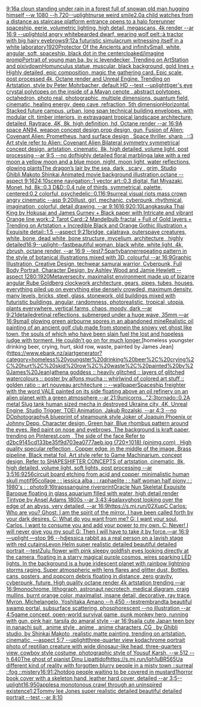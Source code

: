 [9:16](https://www.ebank.nz/aiartgenerator?category=9%3A16)[a cloun standing under rain in a forest full of snow](https://www.ebank.nz/aiartgenerator?category=a%20cloun%20standing%20under%20rain%20in%20a%20forest%20full%20of%20snow)[an old man hugging himself --w 1080 --h 720](https://www.ebank.nz/aiartgenerator?category=an%20old%20man%20hugging%20himself%20--w%201080%20--h%20720)[--uplight](https://www.ebank.nz/aiartgenerator?category=--uplight)[nurse weird smile](https://www.ebank.nz/aiartgenerator?category=nurse%20weird%20smile)[2.0](https://www.ebank.nz/aiartgenerator?category=2.0)[a child watches from a distance as staircase platform entrance opens to a halo forerunner spaceship, eerie, volumetric lighting, high detail, megascans, 4k render --ar 16:9 --uplight](https://www.ebank.nz/aiartgenerator?category=a%20child%20watches%20from%20a%20distance%20as%20staircase%20platform%20entrance%20opens%20to%20a%20halo%20forerunner%20spaceship%2C%20eerie%2C%20volumetric%20lighting%2C%20high%20detail%2C%20megascans%2C%204k%20render%20--ar%2016%3A9%20--uplight)[old angry whitebearded dwarf, wearing wolf pelt](https://www.ebank.nz/aiartgenerator?category=old%20angry%20whitebearded%20dwarf%2C%20wearing%20wolf%20pelt)[::](https://www.ebank.nz/aiartgenerator?category=%3A%3A)[à tractor with big hairy eyebrows](https://www.ebank.nz/aiartgenerator?category=%C3%A0%20tractor%20with%20big%20hairy%20eyebrows)[9:12](https://www.ebank.nz/aiartgenerator?category=9%3A12)[a futuristic simulacrum witnessing itself in a white laboratory](https://www.ebank.nz/aiartgenerator?category=a%20futuristic%20simulacrum%20witnessing%20itself%20in%20a%20white%20laboratory)[1920](https://www.ebank.nz/aiartgenerator?category=1920)[Protector Of the Ancients and infinity](https://www.ebank.nz/aiartgenerator?category=Protector%20Of%20the%20Ancients%20and%20infinity)[Small, white, angular, soft, spaceship, black dot in the center](https://www.ebank.nz/aiartgenerator?category=Small%2C%20white%2C%20angular%2C%20soft%2C%20spaceship%2C%20black%20dot%20in%20the%20center)[cloaked](https://www.ebank.nz/aiartgenerator?category=cloaked)[/imagine prompPortrait of young man ba, by jc leyendecker ,Trending on ArtStation and pixiv](https://www.ebank.nz/aiartgenerator?category=/imagine%20prompPortrait%20of%20young%20man%20ba%2C%20by%20jc%20leyendecker%20%2CTrending%20on%20ArtStation%20and%20pixiv)[down](https://www.ebank.nz/aiartgenerator?category=down)[Homunculus statue, muscular, black background, gold lines + Highly detailed, epic composition, magic the gathering card. Epic scale, post processed 4k, Octane render and Unreal Engine. Trending on Artstation, style by Peter Mohrbacher, default HD --test --uplight](https://www.ebank.nz/aiartgenerator?category=Homunculus%20statue%2C%20muscular%2C%20black%20background%2C%20gold%20lines%20%2B%20Highly%20detailed%2C%20epic%20composition%2C%20magic%20the%20gathering%20card.%20Epic%20scale%2C%20post%20processed%204k%2C%20Octane%20render%20and%20Unreal%20Engine.%20Trending%20on%20Artstation%2C%20style%20by%20Peter%20Mohrbacher%2C%20default%20HD%20--test%20--uplight)[tiger's eye crystal polytopes on the inside of a Mayan cenote , abstract polytopes, octahedron, photo real, photographic, multiple dimensions, quantum field, cinematic, healing energy, deep cave, refraction, 5th dimension](https://www.ebank.nz/aiartgenerator?category=tiger%27s%20eye%20crystal%20polytopes%20on%20the%20inside%20of%20a%20Mayan%20cenote%20%2C%20abstract%20polytopes%2C%20octahedron%2C%20photo%20real%2C%20photographic%2C%20multiple%20dimensions%2C%20quantum%20field%2C%20cinematic%2C%20healing%20energy%2C%20deep%20cave%2C%20refraction%2C%205th%20dimension)[Horizontal, Stacked future campus, urban, long span technical building envelopes, with modular clt, timber interiors, in extravagant tropical landscape architecture, detailed, Raytrace, 4K, 8k, high definition, hd, Octane render --ar 16:9](https://www.ebank.nz/aiartgenerator?category=Horizontal%2C%20Stacked%20future%20campus%2C%20urban%2C%20long%20span%20technical%20building%20envelopes%2C%20with%20modular%20clt%2C%20timber%20interiors%2C%20in%20extravagant%20tropical%20landscape%20architecture%2C%20detailed%2C%20Raytrace%2C%204K%2C%208k%2C%20high%20definition%2C%20hd%2C%20Octane%20render%20--ar%2016%3A9)[A space AN94,  weapon concept design,prop design, gun, Fusion of  Alien: Covenant Alien: Prometheus,  hard surface design ,   Space thriller, sharp , ::3  Art style refer to Alien: Covenant Alien   Bilateral symmetry       symmetrical   concept design,  artstation, cinematic,  8k, high detailed,  volume light,  post processing    --ar 9:5   --no dof](https://www.ebank.nz/aiartgenerator?category=A%20space%20AN94%2C%20%20weapon%20concept%20design%2Cprop%20design%2C%20gun%2C%20Fusion%20of%20%20Alien%3A%20Covenant%20Alien%3A%20Prometheus%2C%20%20hard%20surface%20design%20%2C%20%20%20Space%20thriller%2C%20sharp%20%2C%20%3A%3A3%20%20Art%20style%20refer%20to%20Alien%3A%20Covenant%20Alien%20%20%20Bilateral%20symmetry%20%20%20%20%20%20%20symmetrical%20%20%20concept%20design%2C%20%20artstation%2C%20cinematic%2C%20%208k%2C%20high%20detailed%2C%20%20volume%20light%2C%20%20post%20processing%20%20%20%20--ar%209%3A5%20%20%20--no%20dof)[highly detailed floral marbling](https://www.ebank.nz/aiartgenerator?category=highly%20detailed%20floral%20marbling)[a lake with a red moon a yellow moon and a blue moon, night, moon light, water reflections, glowing plants](https://www.ebank.nz/aiartgenerator?category=a%20lake%20with%20a%20red%20moon%20a%20yellow%20moon%20and%20a%20blue%20moon%2C%20night%2C%20moon%20light%2C%20water%20reflections%2C%20glowing%20plants)[The dragon’s lair by the sea, dark , scary , grim, Studio Ghibli,Makoto Shinkai,Animated movie background illustration,octane --aspect 9:16](https://www.ebank.nz/aiartgenerator?category=The%20dragon%E2%80%99s%20lair%20by%20the%20sea%2C%20dark%20%2C%20scary%20%2C%20grim%2C%20Studio%20Ghibli%2CMakoto%20Shinkai%2CAnimated%20movie%20background%20illustration%2Coctane%20--aspect%209%3A16)[24:10](https://www.ebank.nz/aiartgenerator?category=24%3A10)[scene navigation::1 vector art::0.3 digital, flat Miyazaki, Monet, hd, 8k::0.3 D&D::0.4 rule of thirds, symmetrical, palette, centered:0.2 colorful, psychedelic::0.1](https://www.ebank.nz/aiartgenerator?category=scene%20navigation%3A%3A1%20vector%20art%3A%3A0.3%20digital%2C%20flat%20Miyazaki%2C%20Monet%2C%20hd%2C%208k%3A%3A0.3%20D%26D%3A%3A0.4%20rule%20of%20thirds%2C%20symmetrical%2C%20palette%2C%20centered%3A0.2%20colorful%2C%20psychedelic%3A%3A0.1)[16:9](https://www.ebank.nz/aiartgenerator?category=16%3A9)[surreal visual riots mass crown angry cinematic --asp 9:20](https://www.ebank.nz/aiartgenerator?category=surreal%20visual%20riots%20mass%20crown%20angry%20cinematic%20--asp%209%3A20)[illust, girl, mechanic, cyberpunk, rhythmical, imagination, colorful, detail drawing, --ar 9:16](https://www.ebank.nz/aiartgenerator?category=illust%2C%20girl%2C%20mechanic%2C%20cyberpunk%2C%20rhythmical%2C%20imagination%2C%20colorful%2C%20detail%20drawing%2C%20--ar%209%3A16)[16:9](https://www.ebank.nz/aiartgenerator?category=16%3A9)[20:10](https://www.ebank.nz/aiartgenerator?category=20%3A10)[Langkasuka Thai King by Hokusai and James Gurney + Black paper with Intricate and vibrant Orange line work::2 Tarot Card::2 Mandelbulb fractal + Full of Gold layers + Trending on Artstation + Incredible Black and Orange Gothic Illustration + Exquisite detail::1.5 --aspect 9:21](https://www.ebank.nz/aiartgenerator?category=Langkasuka%20Thai%20King%20by%20Hokusai%20and%20James%20Gurney%20%2B%20Black%20paper%20with%20Intricate%20and%20vibrant%20Orange%20line%20work%3A%3A2%20Tarot%20Card%3A%3A2%20Mandelbulb%20fractal%20%2B%20Full%20of%20Gold%20layers%20%2B%20Trending%20on%20Artstation%20%2B%20Incredible%20Black%20and%20Orange%20Gothic%20Illustration%20%2B%20Exquisite%20detail%3A%3A1.5%20--aspect%209%3A21)[bridge, calatrava, outerspave creatures, white, bone, dead white, bone structure, mycelium, architecture , highly detailed](https://www.ebank.nz/aiartgenerator?category=bridge%2C%20calatrava%2C%20outerspave%20creatures%2C%20white%2C%20bone%2C%20dead%20white%2C%20bone%20structure%2C%20mycelium%2C%20architecture%20%2C%20highly%20detailed)[16:9](https://www.ebank.nz/aiartgenerator?category=16%3A9)[--uplight](https://www.ebank.nz/aiartgenerator?category=--uplight)[--fast](https://www.ebank.nz/aiartgenerator?category=--fast)[beautiful woman, black white, white light, 4k, zbrush, octane render, --ar 16:9 --test](https://www.ebank.nz/aiartgenerator?category=beautiful%20woman%2C%20black%20white%2C%20white%20light%2C%204k%2C%20zbrush%2C%20octane%20render%2C%20--ar%2016%3A9%20--test)[7:5](https://www.ebank.nz/aiartgenerator?category=7%3A5)[party](https://www.ebank.nz/aiartgenerator?category=party)[banner](https://www.ebank.nz/aiartgenerator?category=banner)[repeating pattern in the style of botanical illustrations mixed with 3D, colourful  --ar 16:9](https://www.ebank.nz/aiartgenerator?category=repeating%20pattern%20in%20the%20style%20of%20botanical%20illustrations%20mixed%20with%203D%2C%20colourful%20%20--ar%2016%3A9)[Graphic Illustration, Creative Design, techwear samurai warrior, Cyberpunk, Full Body Portrait, Character Design, by Ashley Wood and Jamie Hewlett --aspect 1280:1920](https://www.ebank.nz/aiartgenerator?category=Graphic%20Illustration%2C%20Creative%20Design%2C%20techwear%20samurai%20warrior%2C%20Cyberpunk%2C%20Full%20Body%20Portrait%2C%20Character%20Design%2C%20by%20Ashley%20Wood%20and%20Jamie%20Hewlett%20--aspect%201280%3A1920)[Metaverse](https://www.ebank.nz/aiartgenerator?category=Metaverse)[city, maximalist environment made up of bizarre angular Rube Goldberg clockwork architecture, gears, pipes, tubes, houses, everything piled up on everything else densely crowded, maximum density, many levels, bricks, steel, glass, stonework, old buildings mixed with futuristic buildings, angular, randomness, photorealistic, tropical, utopia, plants everywhere, vertical farms, chaos, moody, dark   —ar 9:21](https://www.ebank.nz/aiartgenerator?category=city%2C%20maximalist%20environment%20made%20up%20of%20bizarre%20angular%20Rube%20Goldberg%20clockwork%20architecture%2C%20gears%2C%20pipes%2C%20tubes%2C%20houses%2C%20everything%20piled%20up%20on%20everything%20else%20densely%20crowded%2C%20maximum%20density%2C%20many%20levels%2C%20bricks%2C%20steel%2C%20glass%2C%20stonework%2C%20old%20buildings%20mixed%20with%20futuristic%20buildings%2C%20angular%2C%20randomness%2C%20photorealistic%2C%20tropical%2C%20utopia%2C%20plants%20everywhere%2C%20vertical%20farms%2C%20chaos%2C%20moody%2C%20dark%20%20%20%E2%80%94ar%209%3A21)[detailed](https://www.ebank.nz/aiartgenerator?category=detailed)[retinal reflections, submerged under a huge wave, 35mm —ar 16:9](https://www.ebank.nz/aiartgenerator?category=retinal%20reflections%2C%20submerged%20under%20a%20huge%20wave%2C%2035mm%20%E2%80%94ar%2016%3A9)[small glowing green airbourne spores in an abandoned mine](https://www.ebank.nz/aiartgenerator?category=small%20glowing%20green%20airbourne%20spores%20in%20an%20abandoned%20mine)[Realistic oil painting of an ancient golf club made from stone](https://www.ebank.nz/aiartgenerator?category=Realistic%20oil%20painting%20of%20an%20ancient%20golf%20club%20made%20from%20stone)[in the snowy yet ghost like town, the souls of which who have been slain fuel the lost and hopeless judge with torment. He couldn't go on for much longer.](https://www.ebank.nz/aiartgenerator?category=in%20the%20snowy%20yet%20ghost%20like%20town%2C%20the%20souls%20of%20which%20who%20have%20been%20slain%20fuel%20the%20lost%20and%20hopeless%20judge%20with%20torment.%20He%20couldn%27t%20go%20on%20for%20much%20longer.)[homeless youngster drinking beer, crying, hurt, skid row, waste, painted by James Jean](https://www.ebank.nz/aiartgenerator?category=homeless%20youngster%20drinking%20beer%2C%20crying%2C%20hurt%2C%20skid%20row%2C%20waste%2C%20painted%20by%20James%20Jean)[athena goddess :: heavily glitched :: layers of glitched watercolours :: poster by alfons mucha :: whirlwind of colored art stuff :: golden ratio :: art nouveau architecture :: --wallpaper](https://www.ebank.nz/aiartgenerator?category=athena%20goddess%20%3A%3A%20heavily%20glitched%20%3A%3A%20layers%20of%20glitched%20watercolours%20%3A%3A%20poster%20by%20alfons%20mucha%20%3A%3A%20whirlwind%20of%20colored%20art%20stuff%20%3A%3A%20golden%20ratio%20%3A%3A%20art%20nouveau%20architecture%20%3A%3A%20--wallpaper)[Spaceship freighter with the word VALE painted on its side  floating above an oil refinery on an alien planet with a green atmosphere --ar 21:9](https://www.ebank.nz/aiartgenerator?category=Spaceship%20freighter%20with%20the%20word%20VALE%20painted%20on%20its%20side%20%20floating%20above%20an%20oil%20refinery%20on%20an%20alien%20planet%20with%20a%20green%20atmosphere%20--ar%2021%3A9)[unicorns..."](https://www.ebank.nz/aiartgenerator?category=unicorns...%22)[2:3](https://www.ebank.nz/aiartgenerator?category=2%3A3)[tornado::0.2](https://www.ebank.nz/aiartgenerator?category=tornado%3A%3A0.2)[A metal Slug tank human sized mecha in destroyed Ukraine city, 4K, Unreal Engine, Studio Trigger, TOEI Animation, Jakub Rozalski, --ar 4:3 --no DO](https://www.ebank.nz/aiartgenerator?category=A%20metal%20Slug%20tank%20human%20sized%20mecha%20in%20destroyed%20Ukraine%20city%2C%204K%2C%20Unreal%20Engine%2C%20Studio%20Trigger%2C%20TOEI%20Animation%2C%20Jakub%20Rozalski%2C%20--ar%204%3A3%20--no%20DO)[photography](https://www.ebank.nz/aiartgenerator?category=photography)[A blueprint of steampunk style Joker of Joaquin Phoenix or Johnny Depp,  Character design, Green hair,  Blue rhombus pattern around the eyes, Red paint on nose and eyebrows, The background is kraft paper,  trending on Pinterest.com  , The side of the face Refer to d2bc9145cd133be35f9d703ea0777aeb.jpg (720×1018) (pinimg.com)  , High quality specular reflection ,  Copper  edge, in the middle of the image, Brass pipeline,  Black metal foil,  Art style refer to Game Machinarium.  concept design, Refer to SHAPESHIFTER CONCEPTS  of artstation, cinematic,  8k, high detailed,  volume light,  soft lights,  post processing    --ar 3:5](https://www.ebank.nz/aiartgenerator?category=A%20blueprint%20of%20steampunk%20style%20Joker%20of%20Joaquin%20Phoenix%20or%20Johnny%20Depp%2C%20%20Character%20design%2C%20Green%20hair%2C%20%20Blue%20rhombus%20pattern%20around%20the%20eyes%2C%20Red%20paint%20on%20nose%20and%20eyebrows%2C%20The%20background%20is%20kraft%20paper%2C%20%20trending%20on%20Pinterest.com%20%20%2C%20The%20side%20of%20the%20face%20Refer%20to%20d2bc9145cd133be35f9d703ea0777aeb.jpg%20%28720%C3%971018%29%20%28pinimg.com%29%20%20%2C%20High%20quality%20specular%20reflection%20%2C%20%20Copper%20%20edge%2C%20in%20the%20middle%20of%20the%20image%2C%20Brass%20pipeline%2C%20%20Black%20metal%20foil%2C%20%20Art%20style%20refer%20to%20Game%20Machinarium.%20%20concept%20design%2C%20Refer%20to%20SHAPESHIFTER%20CONCEPTS%20%20of%20artstation%2C%20cinematic%2C%20%208k%2C%20high%20detailed%2C%20%20volume%20light%2C%20%20soft%20lights%2C%20%20post%20processing%20%20%20%20--ar%203%3A5)[16:9](https://www.ebank.nz/aiartgenerator?category=16%3A9)[256](https://www.ebank.nz/aiartgenerator?category=256)[circuit board etching from acid and copper, minimalistic human skull motif](https://www.ebank.nz/aiartgenerator?category=circuit%20board%20etching%20from%20acid%20and%20copper%2C%20minimalistic%20human%20skull%20motif)[95](https://www.ebank.nz/aiartgenerator?category=95)[collage : : jessica alba : : raphaelite : : half woman half piony : : 1980's : :  photo](https://www.ebank.nz/aiartgenerator?category=collage%20%3A%20%3A%20jessica%20alba%20%3A%20%3A%20raphaelite%20%3A%20%3A%20half%20woman%20half%20piony%20%3A%20%3A%201980%27s%20%3A%20%3A%20%20photo)[9:16](https://www.ebank.nz/aiartgenerator?category=9%3A16)[traps](https://www.ebank.nz/aiartgenerator?category=traps)[sanguine river](https://www.ebank.nz/aiartgenerator?category=sanguine%20river)[print](https://www.ebank.nz/aiartgenerator?category=print)[Oracle Nun Skeletal Exquisite  Baroque floating in glass aquarium filled with water, high detail render Tintype by Ansel Adams 1800s --ar 3:4](https://www.ebank.nz/aiartgenerator?category=Oracle%20Nun%20Skeletal%20Exquisite%20%20Baroque%20floating%20in%20glass%20aquarium%20filled%20with%20water%2C%20high%20detail%20render%20Tintype%20by%20Ansel%20Adams%201800s%20--ar%203%3A4)[3:4](https://www.ebank.nz/aiartgenerator?category=3%3A4)[galaxy](https://www.ebank.nz/aiartgenerator?category=galaxy)[ghost looking over the edge of an abyss, very detailed, --ar 16:9](https://www.ebank.nz/aiartgenerator?category=ghost%20looking%20over%20the%20edge%20of%20an%20abyss%2C%20very%20detailed%2C%20--ar%2016%3A9)[https://s.mj.run/02XupC  Carlos: Who are you? Ghost: I am the spirit of the mirror. I have been called forth by your dark desires. C: What do you want from me? G: I want your soul, Carlos. I want to consume you and add your power to my own. C: Never! I will never give you my soul! G: Then I will have to take it by force.—ar 16:9 —uplight —stop 96 --hd](https://www.ebank.nz/aiartgenerator?category=https%3A//s.mj.run/02XupC%20%20Carlos%3A%20Who%20are%20you%3F%20Ghost%3A%20I%20am%20the%20spirit%20of%20the%20mirror.%20I%20have%20been%20called%20forth%20by%20your%20dark%20desires.%20C%3A%20What%20do%20you%20want%20from%20me%3F%20G%3A%20I%20want%20your%20soul%2C%20Carlos.%20I%20want%20to%20consume%20you%20and%20add%20your%20power%20to%20my%20own.%20C%3A%20Never%21%20I%20will%20never%20give%20you%20my%20soul%21%20G%3A%20Then%20I%20will%20have%20to%20take%20it%20by%20force.%E2%80%94ar%2016%3A9%20%E2%80%94uplight%20%E2%80%94stop%2096%20--hd)[jessica rabbit as a real person on a lavish stage with red cutains](https://www.ebank.nz/aiartgenerator?category=jessica%20rabbit%20as%20a%20real%20person%20on%20a%20lavish%20stage%20with%20red%20cutains)[Levon Helm super realistic detailed beautiful detailed portrait --test](https://www.ebank.nz/aiartgenerator?category=Levon%20Helm%20super%20realistic%20detailed%20beautiful%20detailed%20portrait%20--test)[Zulu flower with pink sleepy goldfish eyes looking directly at the camera, floating in a starry magical purple cosmos, wires sparking LED lights. In the background is a huge iridescent planet with rainbow lightning storms raging. Super atmospheric with lens flares and glitter dust, Bottles, cans, posters, and popcorn debris floating in distance, zero gravity, cyberpunk, future. High quality octane render 4k artstation trending —ar 16:9](https://www.ebank.nz/aiartgenerator?category=Zulu%20flower%20with%20pink%20sleepy%20goldfish%20eyes%20looking%20directly%20at%20the%20camera%2C%20floating%20in%20a%20starry%20magical%20purple%20cosmos%2C%20wires%20sparking%20LED%20lights.%20In%20the%20background%20is%20a%20huge%20iridescent%20planet%20with%20rainbow%20lightning%20storms%20raging.%20Super%20atmospheric%20with%20lens%20flares%20and%20glitter%20dust%2C%20Bottles%2C%20cans%2C%20posters%2C%20and%20popcorn%20debris%20floating%20in%20distance%2C%20zero%20gravity%2C%20cyberpunk%2C%20future.%20High%20quality%20octane%20render%204k%20artstation%20trending%20%E2%80%94ar%2016%3A9)[monochrome, lithograph, astronaut,necrotech, medical diagram, craig mullins, burnt orange color, maximalist, insane detail, decorative, ray trace, Myron, Michelangelo, Yoshitaka Amano --h 450 --test](https://www.ebank.nz/aiartgenerator?category=monochrome%2C%20lithograph%2C%20astronaut%2Cnecrotech%2C%20medical%20diagram%2C%20craig%20mullins%2C%20burnt%20orange%20color%2C%20maximalist%2C%20insane%20detail%2C%20decorative%2C%20ray%20trace%2C%20Myron%2C%20Michelangelo%2C%20Yoshitaka%20Amano%20--h%20450%20--test)[rembrandt](https://www.ebank.nz/aiartgenerator?category=rembrandt)[a beautiful swamp portal, subsurface scattering, phosphorescent --no illustration --ar 4:5](https://www.ebank.nz/aiartgenerator?category=a%20beautiful%20swamp%20portal%2C%20subsurface%20scattering%2C%20phosphorescent%20--no%20illustration%20--ar%204%3A5)[game concept, open-world survival game, punk monkey hero, running with gun, pink hair, tarsila do amaral style --ar 16:9](https://www.ebank.nz/aiartgenerator?category=game%20concept%2C%20open-world%20survival%20game%2C%20punk%20monkey%20hero%2C%20running%20with%20gun%2C%20pink%20hair%2C%20tarsila%20do%20amaral%20style%20--ar%2016%3A9)[sail](https://www.ebank.nz/aiartgenerator?category=sail)[a cute Japan  teen boy in nanachi suit , anime style , anime , anime characters ,CG , by Ghibli studio, by Shinkai Makoto ,realistic,matte painting, trending on artstation, cinematic, —aspect 5:7 --uplight](https://www.ebank.nz/aiartgenerator?category=a%20cute%20Japan%20%20teen%20boy%20in%20nanachi%20suit%20%2C%20anime%20style%20%2C%20anime%20%2C%20anime%20characters%20%2CCG%20%2C%20by%20Ghibli%20studio%2C%20by%20Shinkai%20Makoto%20%2Crealistic%2Cmatte%20painting%2C%20trending%20on%20artstation%2C%20cinematic%2C%20%E2%80%94aspect%205%3A7%20--uplight)[three-quarter view kodachrome portrait photo of reptilian creature with wide dinosaur-like head, three-quarters view, cowboy style costume, photographic style of Yousuf Karsh, --w 512 --h 640](https://www.ebank.nz/aiartgenerator?category=three-quarter%20view%20kodachrome%20portrait%20photo%20of%20reptilian%20creature%20with%20wide%20dinosaur-like%20head%2C%20three-quarters%20view%2C%20cowboy%20style%20costume%2C%20photographic%20style%20of%20Yousuf%20Karsh%2C%20--w%20512%20--h%20640)[The ghost of pianist Dinu Lipatti](https://www.ebank.nz/aiartgenerator?category=The%20ghost%20of%20pianist%20Dinu%20Lipatti)[dof](https://www.ebank.nz/aiartgenerator?category=dof)[<https://s.mj.run/Iqh1uBR565U>](https://www.ebank.nz/aiartgenerator?category=%3Chttps%3A//s.mj.run/Iqh1uBR565U%3E)[a different kind of reality with forgotten blurry people in a misty town ::surreal ::fog ::mistery](https://www.ebank.nz/aiartgenerator?category=a%20different%20kind%20of%20reality%20with%20forgotten%20blurry%20people%20in%20a%20misty%20town%20%3A%3Asurreal%20%3A%3Afog%20%3A%3Amistery)[16:9](https://www.ebank.nz/aiartgenerator?category=16%3A9)[1:2](https://www.ebank.nz/aiartgenerator?category=1%3A2)[hotdog people waiting to be covered in mustard](https://www.ebank.nz/aiartgenerator?category=hotdog%20people%20waiting%20to%20be%20covered%20in%20mustard)[1](https://www.ebank.nz/aiartgenerator?category=1)[horror book cover with a skeleton hand, leather hard cover, detailed --ar 3:5](https://www.ebank.nz/aiartgenerator?category=horror%20book%20cover%20with%20a%20skeleton%20hand%2C%20leather%20hard%20cover%2C%20detailed%20--ar%203%3A5)[--uplight](https://www.ebank.nz/aiartgenerator?category=--uplight)[16:9](https://www.ebank.nz/aiartgenerator?category=16%3A9)[50](https://www.ebank.nz/aiartgenerator?category=50)[apples](https://www.ebank.nz/aiartgenerator?category=apples)[a monotonous crawl through an uninspired existence](https://www.ebank.nz/aiartgenerator?category=a%20monotonous%20crawl%20through%20an%20uninspired%20existence)[1:2](https://www.ebank.nz/aiartgenerator?category=1%3A2)[Tommy lee Jones super realistic detailed beautiful detailed portrait --test --ar 8:10](https://www.ebank.nz/aiartgenerator?category=Tommy%20lee%20Jones%20super%20realistic%20detailed%20beautiful%20detailed%20portrait%20--test%20--ar%208%3A10)[](https://www.ebank.nz/aiartgenerator?category=)